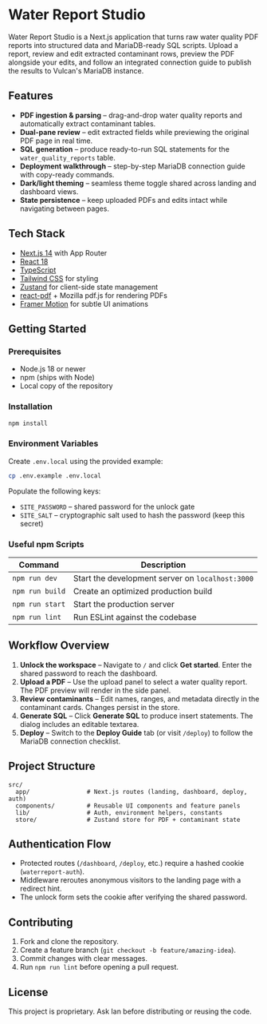 # Water Report Studio

Water Report Studio is a Next.js application that turns raw water quality PDF reports into structured data and MariaDB-ready SQL scripts. Upload a report, review and edit extracted contaminant rows, preview the PDF alongside your edits, and follow an integrated connection guide to publish the results to Vulcan's MariaDB instance.

## Features

- **PDF ingestion & parsing** – drag-and-drop water quality reports and automatically extract contaminant tables.
- **Dual-pane review** – edit extracted fields while previewing the original PDF page in real time.
- **SQL generation** – produce ready-to-run SQL statements for the `water_quality_reports` table.
- **Deployment walkthrough** – step-by-step MariaDB connection guide with copy-ready commands.
- **Dark/light theming** – seamless theme toggle shared across landing and dashboard views.
- **State persistence** – keep uploaded PDFs and edits intact while navigating between pages.

## Tech Stack

- [Next.js 14](https://nextjs.org/) with App Router
- [React 18](https://react.dev/)
- [TypeScript](https://www.typescriptlang.org/)
- [Tailwind CSS](https://tailwindcss.com/) for styling
- [Zustand](https://zustand-demo.pmnd.rs/) for client-side state management
- [react-pdf](https://github.com/wojtekmaj/react-pdf) + Mozilla pdf.js for rendering PDFs
- [Framer Motion](https://www.framer.com/motion/) for subtle UI animations

## Getting Started

### Prerequisites

- Node.js 18 or newer
- npm (ships with Node)
- Local copy of the repository

### Installation

```bash
npm install
```

### Environment Variables

Create `.env.local` using the provided example:

```bash
cp .env.example .env.local
```

Populate the following keys:

- `SITE_PASSWORD` – shared password for the unlock gate
- `SITE_SALT` – cryptographic salt used to hash the password (keep this secret)

### Useful npm Scripts

| Command          | Description                                  |
| ---------------- | -------------------------------------------- |
| `npm run dev`    | Start the development server on `localhost:3000` |
| `npm run build`  | Create an optimized production build         |
| `npm run start`  | Start the production server                  |
| `npm run lint`   | Run ESLint against the codebase              |

## Workflow Overview

1. **Unlock the workspace** – Navigate to `/` and click **Get started**. Enter the shared password to reach the dashboard.
2. **Upload a PDF** – Use the upload panel to select a water quality report. The PDF preview will render in the side panel.
3. **Review contaminants** – Edit names, ranges, and metadata directly in the contaminant cards. Changes persist in the store.
4. **Generate SQL** – Click **Generate SQL** to produce insert statements. The dialog includes an editable textarea.
5. **Deploy** – Switch to the **Deploy Guide** tab (or visit `/deploy`) to follow the MariaDB connection checklist.

## Project Structure

```
src/
  app/                # Next.js routes (landing, dashboard, deploy, auth)
  components/         # Reusable UI components and feature panels
  lib/                # Auth, environment helpers, constants
  store/              # Zustand store for PDF + contaminant state
```

## Authentication Flow

- Protected routes (`/dashboard`, `/deploy`, etc.) require a hashed cookie (`waterreport-auth`).
- Middleware reroutes anonymous visitors to the landing page with a redirect hint.
- The unlock form sets the cookie after verifying the shared password.

## Contributing

1. Fork and clone the repository.
2. Create a feature branch (`git checkout -b feature/amazing-idea`).
3. Commit changes with clear messages.
4. Run `npm run lint` before opening a pull request.

## License

This project is proprietary. Ask Ian before distributing or reusing the code.
